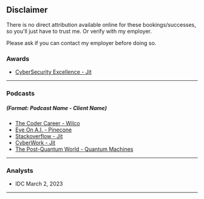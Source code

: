 ## Disclaimer

There is no direct attribution available online for these bookings/successes, so you'll just have to trust me. Or verify with my employer.

Please ask if you can contact my employer before doing so.

### Awards
 - [CyberSecurity Excellence - Jit](https://cybersecurity-excellence-awards.com/candidates/jit-2/)

---

### Podcasts
##### (Format: Podcast Name - Client Name)
 - [The Coder Career - Wilco](https://podcasts.apple.com/gb/podcast/61-on-freund-ceo-of-wilco/id1588358808?i=1000604922485)
 - [Eye On A.I. - Pinecone](https://www.youtube.com/watch?v=FUgp4oaxj-M)
 - [Stackoverflow - Jit](https://stackoverflow.blog/2023/05/12/stung-by-owasp-chatting-with-the-creator-of-the-most-popular-web-app-scanner-ep-570/)
 - [CyberWork - Jit](https://www.infosecinstitute.com/podcast/moving-from-shift-left-to-born-left/)
 - [The Post-Quantum World - Quantum Machines](https://www.protiviti.com/us-en/podcast/quantum-error-correction-quantum-machines)

---

### Analysts
 - IDC March 2, 2023

---
